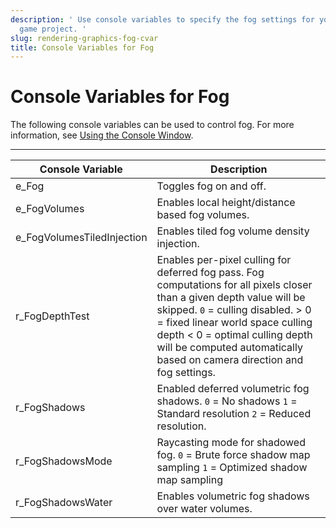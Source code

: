 ```yaml
---
description: ' Use console variables to specify the fog settings for your &ALYlong;
  game project. '
slug: rendering-graphics-fog-cvar
title: Console Variables for Fog
---
```

# Console Variables for Fog<a name="rendering-graphics-fog-cvar"></a>

The following console variables can be used to control fog\. For more information, see [Using the Console Window](console-intro.md)\.


****  

| Console Variable | Description | 
| --- | --- | 
| e\_Fog |  Toggles fog on and off\.  | 
| e\_FogVolumes |  Enables local height/distance based fog volumes\.  | 
| e\_FogVolumesTiledInjection |  Enables tiled fog volume density injection\.  | 
| r\_FogDepthTest |  Enables per\-pixel culling for deferred fog pass\. Fog computations for all pixels closer than a given depth value will be skipped\.  `0` = culling disabled\.  > 0 = fixed linear world space culling depth  < 0 = optimal culling depth will be computed automatically based on camera direction and fog settings\.  | 
| r\_FogShadows |  Enabled deferred volumetric fog shadows\.  `0` = No shadows `1` = Standard resolution `2` = Reduced resolution\.  | 
| r\_FogShadowsMode |  Raycasting mode for shadowed fog\.  `0` = Brute force shadow map sampling `1` = Optimized shadow map sampling  | 
| r\_FogShadowsWater |  Enables volumetric fog shadows over water volumes\.  | 